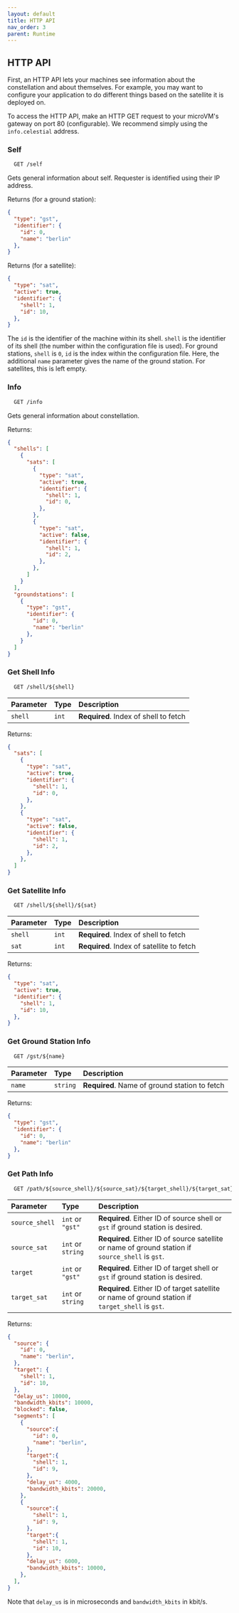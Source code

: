 ```yaml
---
layout: default
title: HTTP API
nav_order: 3
parent: Runtime
---
```


## HTTP API

First, an HTTP API lets your machines see information about the constellation and
about themselves.
For example, you may want to configure your application to do different things based
on the satellite it is deployed on.

To access the HTTP API, make an HTTP GET request to your microVM's gateway on port
80 (configurable).
We recommend simply using the `info.celestial` address.

### Self

```txt
  GET /self
```

Gets general information about self.
Requester is identified using their IP address.

Returns (for a ground station):

```json
{
  "type": "gst",
  "identifier": {
    "id": 0,
    "name": "berlin"
  },
}
```

Returns (for a satellite):

```json
{
  "type": "sat",
  "active": true,
  "identifier": {
    "shell": 1,
    "id": 10,
  },
}
```

The `id` is the identifier of the machine within its shell.
`shell` is the identifier of its shell (the number within the configuration file
is used).
For ground stations, `shell` is `0`, `id` is the index within the configuration
file.
Here, the additional `name` parameter gives the name of the ground station.
For satellites, this is left empty.

### Info

```txt
  GET /info
```

Gets general information about constellation.

Returns:

```json
{
  "shells": [
    {
      "sats": [
        {
          "type": "sat",
          "active": true,
          "identifier": {
            "shell": 1,
            "id": 0,
          },
        },
        {
          "type": "sat",
          "active": false,
          "identifier": {
            "shell": 1,
            "id": 2,
          },
        },
      ]
    }
  ],
  "groundstations": [
    {
      "type": "gst",
      "identifier": {
        "id": 0,
        "name": "berlin"
      },
    }
  ]
}
```

### Get Shell Info

```txt
  GET /shell/${shell}
```

| Parameter | Type  | Description                           |
| :-------- | :---- | :------------------------------------ |
| `shell`   | `int` | **Required**. Index of shell to fetch |

Returns:

```json
{
  "sats": [
    {
      "type": "sat",
      "active": true,
      "identifier": {
        "shell": 1,
        "id": 0,
      },
    },
    {
      "type": "sat",
      "active": false,
      "identifier": {
        "shell": 1,
        "id": 2,
      },
    },
  ]
}
```

### Get Satellite Info

```txt
  GET /shell/${shell}/${sat}
```

| Parameter | Type  | Description                               |
| :-------- | :---- | :---------------------------------------- |
| `shell`   | `int` | **Required**. Index of shell to fetch     |
| `sat`     | `int` | **Required**. Index of satellite to fetch |

Returns:

```json
{
  "type": "sat",
  "active": true,
  "identifier": {
    "shell": 1,
    "id": 10,
  },
}
```

### Get Ground Station Info

```txt
  GET /gst/${name}
```

| Parameter | Type     | Description                                   |
| :-------- | :------- | :-------------------------------------------- |
| `name`    | `string` | **Required**. Name of ground station to fetch |

Returns:

```json
{
  "type": "gst",
  "identifier": {
    "id": 0,
    "name": "berlin"
  },
}
```

### Get Path Info

```txt
  GET /path/${source_shell}/${source_sat}/${target_shell}/${target_sat}
```

| Parameter      | Type              | Description                                                                                       |
| :------------- | :---------------- | :------------------------------------------------------------------------------------------------ |
| `source_shell` | `int` or `"gst"`  | **Required**. Either ID of source shell or `gst` if ground station is desired.                    |
| `source_sat`   | `int` or `string` | **Required**. Either ID of source satellite or name of ground station if `source_shell` is `gst`. |
| `target`       | `int` or `"gst"`  | **Required**. Either ID of target shell or `gst` if ground station is desired.                    |
| `target_sat`   | `int` or `string` | **Required**. Either ID of target satellite or name of ground station if `target_shell` is `gst`. |

Returns:

```json
{
  "source": {
    "id": 0,
    "name": "berlin",
  },
  "target": {
    "shell": 1,
    "id": 10,
  },
  "delay_us": 10000,
  "bandwidth_kbits": 10000,
  "blocked": false,
  "segments": [
    {
      "source":{
        "id": 0,
        "name": "berlin",
      },
      "target":{
        "shell": 1,
        "id": 9,
      },
      "delay_us": 4000,
      "bandwidth_kbits": 20000,
    },
    {
      "source":{
        "shell": 1,
        "id": 9,
      },
      "target":{
        "shell": 1,
        "id": 10,
      },
      "delay_us": 6000,
      "bandwidth_kbits": 10000,
    },
  ],
}
```

Note that `delay_us` is in microseconds and `bandwidth_kbits` in kbit/s.
